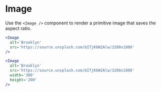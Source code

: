 
# Image

Use the `<Image />` component to render a primitive image that saves the aspect ratio.

```.jsx
<Image
  alt='Brooklyn'
  src='https://source.unsplash.com/bITjK6W2Alw/3200x1800'
/>
```

```.jsx
<Image
  alt='Brooklyn'
  src='https://source.unsplash.com/bITjK6W2Alw/3200x1800'
  width='300'
  height='200'
/>
```
